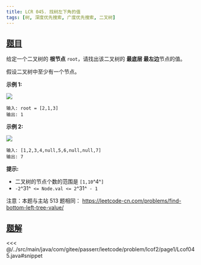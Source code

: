 ```yaml
---
title: LCR 045. 找树左下角的值
tags: [树, 深度优先搜索, 广度优先搜索, 二叉树]
---
```



## [题目](https://leetcode.cn/problems/LwUNpT/)
给定一个二叉树的 **根节点** `root`，请找出该二叉树的 **最底层 最左边**节点的值。

假设二叉树中至少有一个节点。

**示例 1:**

![](https://assets.leetcode.com/uploads/2020/12/14/tree1.jpg)

```
输入: root = [2,1,3]
输出: 1
```

**示例 2:**

![](https://assets.leetcode.com/uploads/2020/12/14/tree2.jpg)

```
输入: [1,2,3,4,null,5,6,null,null,7]
输出: 7
```

**提示:**

* 二叉树的节点个数的范围是 `[1,10`^4^`]`
* `-2`^31^` <= Node.val <= 2`^31^` - 1`

注意：本题与主站 513 题相同： <https://leetcode-cn.com/problems/find-bottom-left-tree-value/>


## [题解](https://github.com/PasseRR/JavaLeetCode/blob/master/src/main/java/com/gitee/passerr/leetcode/problem/lcof2/page1/Lcof045.java)

<<< @/../src/main/java/com/gitee/passerr/leetcode/problem/lcof2/page1/Lcof045.java#snippet
